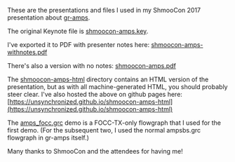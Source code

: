 These are the presentations and files I used in my ShmooCon 2017 presentation about [gr-amps](https://github.com/unsynchronized/gr-amps).

The original Keynote file is [shmoocon-amps.key](shmoocon-amps.key).

I've exported it to PDF with presenter notes here: [shmoocon-amps-withnotes.pdf](shmoocon-amps-withnotes.pdf)

There's also a version with no notes: [shmoocon-amps.pdf](shmoocon-amps.pdf)

The [shmoocon-amps-html](shmoocon-amps-html) directory contains an HTML version of the presentation, but as with all machine-generated HTML, you should probably steer clear.
I've also hosted the above on github pages here: [https://unsynchronized.github.io/shmoocon-amps-html](https://unsynchronized.github.io/shmoocon-amps-html)

The [amps_focc.grc](amps_focc.grc) demo is a FOCC-TX-only flowgraph that I used for the first demo.  (For the subsequent two, I used the normal ampsbs.grc flowgraph in gr-amps itself.)

Many thanks to ShmooCon and the attendees for having me!

